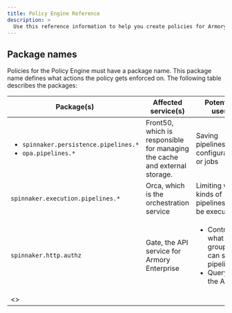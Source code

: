```yaml
---
title: Policy Engine Reference
description: >
  Use this reference information to help you create policies for Armory Enterprise that meet your needs.
---
```


## Package names

Policies for the Policy Engine must have a package name. This package name defines what actions the policy gets enforced on. The following table describes the packages:

| Package(s)                                                                         | Affected service(s)                                                                                                    | Potential uses |
|------------------------------------------|------------------------------------------------------------------------------------|----------------------------------------------------------------------------------------------------------|
| <ul> <li>`spinnaker.persistence.pipelines.*` </li><li> `opa.pipelines.*`</li></ul> | Front50, which is responsible for managing the cache and external storage. |  Saving pipelines, configurations or jobs |
| `spinnaker.execution.pipelines.*` | Orca, which is the orchestration service |  Limiting what kinds of pipelines can be executed |
|  `spinnaker.http.authz` | Gate, the API service for Armory Enterprise | <ul><li>Controlling what groups can save pipelines</li><li>Querying the API</li> |
| <>

